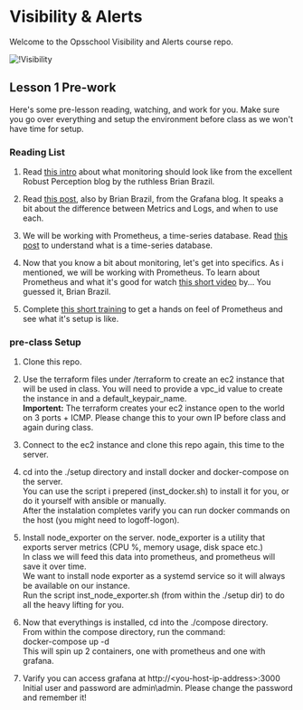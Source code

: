 Visibility & Alerts  
===================

Welcome to the Opsschool Visibility and Alerts course repo.  
  
![!Visibility](https://media.giphy.com/media/JBuDZwKcyrENW/giphy.gif)

Lesson 1 Pre-work  
-----------------

Here's some pre-lesson reading, watching, and work for you. Make sure you go over everything and setup the environment before class as we won't have time for setup.  

### Reading List  

1. Read [this intro](https://www.robustperception.io/monitoring-not-just-for-outages) about what monitoring should look like from the excellent Robust Perception blog by the ruthless Brian Brazil.  

2. Read [this post](https://grafana.com/blog/2016/01/05/logs-and-metrics-and-graphs-oh-my/), also by Brian Brazil, from the Grafana blog. It speaks a bit about the difference between Metrics and Logs, and when to use each.  

3. We will be working with Prometheus, a time-series database. Read [this post](https://blog.timescale.com/blog/what-the-heck-is-time-series-data-and-why-do-i-need-a-time-series-database-dcf3b1b18563/) to understand what is a time-series database.  

4. Now that you know a bit about monitoring, let's get into specifics. As i mentioned, we will be working with Prometheus. To learn about Prometheus and what it's good for watch [this short video](https://www.youtube.com/watch?v=cwRmXqXKGtk) by... You guessed it, Brian Brazil.    

5. Complete [this short training](https://www.katacoda.com/courses/prometheus/getting-started) to get a hands on feel of Prometheus and see what it's setup is like.  

### pre-class Setup

1. Clone this repo.  

2. Use the terraform files under /terraform to create an ec2 instance that will be used in class.  You will need to provide a vpc_id value to create the instance in and a default_keypair_name.  
**Importent:** The terraform creates your ec2 instance open to the world on 3 ports + ICMP. Please change this to your own IP before class and again during class.  

3. Connect to the ec2 instance and clone this repo again, this time to the server.  

4. cd into the ./setup directory and install docker and docker-compose on the server.  
You can use the script i prepered (inst_docker.sh) to install it for you, or do it yourself with ansible or manually.  
After the instalation completes varify you can run docker commands on the host (you might need to logoff-logon).  

5. Install node_exporter on the server. node_exporter is a utility that exports server metrics (CPU %, memory usage, disk space etc.)  
In class we will feed this data into prometheus, and prometheus will save it over time.  
We want to install node exporter as a systemd service so it will always be available on our instance.  
Run the script inst_node_exporter.sh (from within the ./setup dir) to do all the heavy lifting for you.  

6. Now that everythings is installed, cd into the ./compose directory.  
From within the compose directory, run the command:  
docker-compose up -d  
This will spin up 2 containers, one with prometheus and one with grafana.  

7. Varify you can access grafana at http://\<you-host-ip-address\>:3000  
Initial user and password are admin\admin. Please change the password and remember it!  
